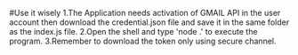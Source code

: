 #Use it wisely
1.The Application needs activation of GMAIL API in the user account then download the credential.json file and save it in the same folder as the index.js file.
2.Open the shell and type 'node .' to execute the program.
3.Remember to download the token only using secure channel. 
